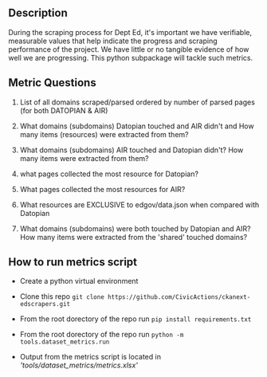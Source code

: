 
## Description

During the scraping process for Dept Ed, it's important we have verifiable, measurable values that help indicate the progress and scraping performance of the project. We have little or no tangible evidence of how well we are progressing. This python subpackage will tackle such metrics.

  

## Metric Questions
  
1. List of all domains scraped/parsed ordered by number of parsed pages (for both DATOPIAN & AIR)

2. What domains (subdomains) Datopian touched and AIR didn't and How many items (resources) were extracted from them?

3. What domains (subdomains) AIR touched and Datopian didn't? How many items were extracted from them? 

4. what pages collected the most resource for Datopian?

5. What pages collected the most resources for AIR?

6. What resources are EXCLUSIVE to edgov/data.json when compared with Datopian

7. What domains (subdomains) were both touched by Datopian and AIR? How many items were extracted from the 'shared' touched domains? 

  
## How to run metrics script

- Create a python virtual environment 

- Clone this repo `git clone https://github.com/CivicActions/ckanext-edscrapers.git`

- From the root dorectory of the repo run `pip install requirements.txt`

- From the root dorectory of the repo run `python -m tools.dataset_metrics.run`

- Output from the metrics script is located in *'tools/dataset_metrics/metrics.xlsx'*